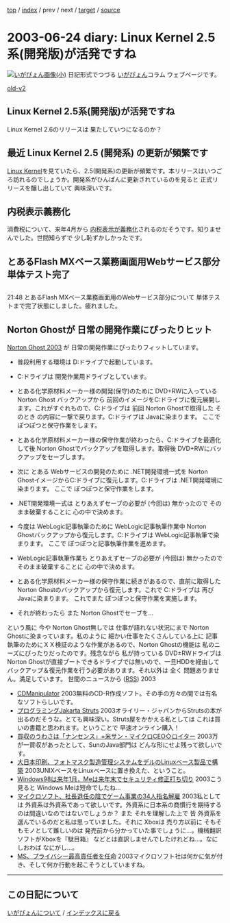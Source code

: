 [top](https://igapyon.github.io/diary/) 
 / [index](https://igapyon.github.io/diary/2003/index.html) 
 / prev 
 / next 
 / [target](https://igapyon.github.io/diary/2003/ig030624.html) 
 / [source](https://github.com/igapyon/diary/blob/gh-pages/2003/ig030624.html.src.md) 

2003-06-24 diary: Linux Kernel 2.5系(開発版)が活発ですね
=====================================================================================================
[![いがぴょん画像(小)](https://igapyon.github.io/diary/images/iga200306s.jpg "いがぴょん")](https://igapyon.github.io/diary/memo/memoigapyon.html) 日記形式でつづる [いがぴょん](https://igapyon.github.io/diary/memo/memoigapyon.html)コラム ウェブページです。

[old-v2](ig030624-orig.html)

## Linux Kernel 2.5系(開発版)が活発ですね

Linux Kernel 2.6のリリースは 果たしていつになるのか？

## 最近 Linux Kernel 2.5 (開発系) の更新が頻繁です

[Linux Kernel](http://www.kernel.org/)を見ていたら、2.5(開発系)の更新が頻繁です。本リリースはいつごろ訪れるのでしょうか。開発系がひんぱんに更新されているのを見ると 正式リリースを醸し出していて 興味深いです。

## 内税表示義務化

消費税について、来年4月から [内税表示が義務化](http://members.jcom.home.ne.jp/makina17/#03062101)されるのだそうです。知りませんでした。世間知らずで 少し恥ずかしかったです。

## とあるFlash MXベース業務画面用Webサービス部分 単体テスト完了

## 
      

21:48 とあるFlash MXベース業務画面用のWebサービス部分について 単体テストまで完了状態にしました。疲れました。

## Norton Ghostが 日常の開発作業にぴったりヒット

[Norton Ghost 2003](http://www.symantec.com/region/jp/products/ghost/) が 日常の開発作業にぴったりフィットしています。
* 普段利用する環境は D:ドライブで起動しています。
  
* C:ドライブは 開発作業用ドライブとしています。
  
* とある化学原材料メーカー様の開発(保守)のために DVD+RWに入っている Norton
  Ghost バックアップから 前回のイメージをC:ドライブに復元展開します。これがすぐれもので、C:ドライブは
  前回 Norton Ghostで取得した そのとき の内容に一撃で戻ります。C:ドライブは
  Javaに染まります。
  ここで ぽつぽつと保守作業をします。
  
* とある化学原材料メーカー様の保守作業が終わったら、C:ドライブを最適化して後
  Norton Ghostでバックアップを取得します。取得後 DVD+RWにバックアップをセーブします。
  
* 次に とある Webサービスの開発のために .NET開発環境一式を Norton GhostイメージからC:ドライブに復元します。C:ドライブは
  .NET開発環境に染まります。
  ここで ぽつぽつと保守作業をします。
  
* .NET開発環境一式は とりあえずセーブの必要が (今回は) 無かったので そのまま破棄することに
  心の中で決めます。
  
* 今度は WebLogic記事執筆のために WebLogic記事執筆作業中 Norton Ghostバックアップから復元します。C:ドライブは
  WebLogic記事執筆で染まります。
  ここで ぽつぽつと記事執筆作業を進めます。
  
* WebLogic記事執筆作業も とりあえずセーブの必要が (今回は) 無かったので そのまま破棄することに
  心の中で決めます。
  
* とある化学原材料メーカー様の保守作業に続きがあるので、直前に取得した Norton
  Ghostのバックアップから復元します。これで C:ドライブは 再びJavaに染まります。
  これでまた ぽつぽつと保守作業を実施します。
  
* それが終わったら また Norton Ghostでセーブを…

という風に 今や Norton Ghost無しでは 仕事が語れない状況にまで Norton Ghostに染まっています。私のように 細かい仕事をたくさんしている上に 記事執筆のためにＸＸ検証のような作業があるので、Norton
Ghostの機能は 私のニーズにぴったりだったのです。残念ながら 私が持っている
DVD±RWドライブはNorton Ghostが直接ブートできるドライブでは無いので、一旦HDDを経由してバックアップ＆復元作業を行う必要があります。それ以外は 全く 問題ありません。満足しています。
世間のニュースから ([RSS](ig030624-news.xml)) 2003
* [CDManipulator](http://www.storeroom.info/cdm/)  2003無料のCD-R作成ソフト。その手の方々の間では有名なソフトらしいです。
* [プログラミングJakarta Struts](http://www.oreilly.co.jp/BOOK/jakarta/)  2003オライリー・ジャパンからStrutsの本が出るのだそうな。とても興味深い。Struts屋をかかえる私としては これは買いの書籍と思われます。ということで 早速オンライン購入！
* [買収のうわさは「ナンセンス」=米サン・マイクロCEO◇ロイター](http://biztech.nikkeibp.co.jp/wcs/leaf/CID/onair/biztech/biz/253172)  2003万が一買収があったとして、SunのJava部門は どんな形にせよ残って欲しいです。
* [大日本印刷、フォトマスク製造管理システムをデルのLinuxベース製品で構築](http://www.zdnet.co.jp/enterprise/0306/23/epn17.html)  2003UNIXベースをLinuxベースに置き換えた、ということ。
* [Windows98は来年1月，Meは来年末でセキュリティ修正打ち切り](http://itpro.nikkeibp.co.jp/free/NC/NEWS/20030610/3/)  2003こう見ると Windows Meは短命でしたね…
* [マイクロソフト、社長退任の陰でゲーム事業の34人指名解雇](http://biztech.nikkeibp.co.jp/wcs/leaf/CID/onair/biztech/biz/253165)  2003私としては 外資系は外資系であって欲しいです。外資系に日本系の商慣行を期待するのは間違いなのではないでしょうか？ また それを理解した上で 皆 外資系を選んでいるのだと私は思っていました。それに Xboxは 売り方以前に そもそもモノとして難しいのは 発売前から分かっていた事でしょうに…。機械翻訳ソフトがXboxを『駄目箱』 などとは直訳しませんでしたけれどね…。なにしおわば なにがし…。
* [MS、プライバシー最高責任者を任命](http://www.zdnet.co.jp/news/0306/24/nebt_12.html)  2003マイクロソフト社は何かに気が付き、そして何か行動を起こそうとしていますね。


----------------------------------------------------------------------------------------------------

## この日記について
[いがぴょんについて](https://igapyon.github.io/diary/memo/memoigapyon.html) / [インデックスに戻る](https://igapyon.github.io/diary/idxall.html)
